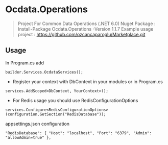 # Ocdata.Operations

> Project For Common Data Operations (.NET 6.0)
> Nuget Package : Install-Package Ocdata.Operations -Version 1.1.7
> Example usage project : https://github.com/ozcancaparoglu/Marketplace.git

## Usage

In Program.cs add

`builder.Services.OcdataServices();`

* Register your context with DbContext in your modules or in Program.cs

`services.AddScoped<DbContext, YourContext>(); `

* For Redis usage you should use RedisConfigurationOptions

`services.Configure<RedisConfigurationOptions>(configuration.GetSection("RedisDatabase"));`

appsettings.json configuration

`"RedisDatabase": {
    "Host": "localhost",
    "Port": "6379",
    "Admin": "allowAdmin=true"
  },`





